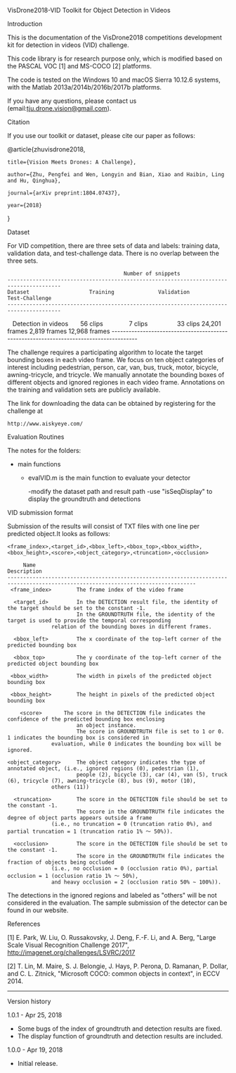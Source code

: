 VisDrone2018-VID Toolkit for Object Detection in Videos

Introduction

This is the documentation of the VisDrone2018 competitions development kit for detection in videos (VID) challenge.

This code library is for research purpose only, which is modified based on the PASCAL VOC [1] and MS-COCO [2] platforms. 

The code is tested on the Windows 10 and macOS Sierra 10.12.6 systems, with the Matlab 2013a/2014b/2016b/2017b platforms.

If you have any questions, please contact us (email:tju.drone.vision@gmail.com).

Citation

If you use our toolkit or dataset, please cite our paper as follows:

@article{zhuvisdrone2018,

    title={Vision Meets Drones: A Challenge},

    author={Zhu, Pengfei and Wen, Longyin and Bian, Xiao and Haibin, Ling and Hu, Qinghua},

    journal={arXiv preprint:1804.07437},

    year={2018}

}

Dataset

For VID competition, there are three sets of data and labels: training data, validation data, 
and test-challenge data. There is no overlap between the three sets. 

                                         Number of snippets
    ---------------------------------------------------------------------------------------	 
    Dataset                   Training              Validation            Test-Challenge
    ---------------------------------------------------------------------------------------
    Detection in videos       56 clips               7 clips                 33 clips
                             24,201 frames          2,819 frames           12,968 frames
    ---------------------------------------------------------------------------------------
    
The challenge requires a participating algorithm to locate the target bounding boxes in each video frame. We focus on ten object categories of interest including pedestrian, person, car, van, bus, truck, motor, bicycle, awning-tricycle, and tricycle. We manually annotate the bounding boxes of different objects and ignored regiones in each video frame. Annotations on the training and validation sets are publicly available.

The link for downloading the data can be obtained by registering for the challenge at

    http://www.aiskyeye.com/
 

Evaluation Routines

The notes for the folders:

* main functions

	* evalVID.m is the main function to evaluate your detector
	
	  -modify the dataset path and result path
          -use "isSeqDisplay" to display the groundtruth and detections 
	  

VID submission format

Submission of the results will consist of TXT files with one line per predicted object.It looks as follows:

    <frame_index>,<target_id>,<bbox_left>,<bbox_top>,<bbox_width>,<bbox_height>,<score>,<object_category>,<truncation>,<occlusion>

         Name	                                                    Description
    ----------------------------------------------------------------------------------------------------------------------------------
     <frame_index>	      The frame index of the video frame
   
      <target_id>	      In the DETECTION result file, the identity of the target should be set to the constant -1. 
                          In the GROUNDTRUTH file, the identity of the target is used to provide the temporal corresponding 
			      relation of the bounding boxes in different frames.
   
      <bbox_left>	      The x coordinate of the top-left corner of the predicted bounding box
   
      <bbox_top>	      The y coordinate of the top-left corner of the predicted object bounding box
   
     <bbox_width>	      The width in pixels of the predicted object bounding box
   
     <bbox_height>	      The height in pixels of the predicted object bounding box
   
        <score>	      The score in the DETECTION file indicates the confidence of the predicted bounding box enclosing 
                          an object instance.
	                      The score in GROUNDTRUTH file is set to 1 or 0. 1 indicates the bounding box is considered in 
			      evaluation, while 0 indicates the bounding box will be ignored.
	
    <object_category>     The object category indicates the type of annotated object, (i.e., ignored regions (0), pedestrian (1), 
                          people (2), bicycle (3), car (4), van (5), truck (6), tricycle (7), awning-tricycle (8), bus (9), motor (10), 
			      others (11))
   
      <truncation>	      The score in the DETECTION file should be set to the constant -1.
                          The score in the GROUNDTRUTH file indicates the degree of object parts appears outside a frame 
			      (i.e., no truncation = 0 (truncation ratio 0%), and partial truncation = 1 (truncation ratio 1% ～ 50%)).
	
      <occlusion>	      The score in the DETECTION file should be set to the constant -1.
                          The score in the GROUNDTRUTH file indicates the fraction of objects being occluded 
			      (i.e., no occlusion = 0 (occlusion ratio 0%), partial occlusion = 1 (occlusion ratio 1% ～ 50%), 
			      and heavy occlusion = 2 (occlusion ratio 50% ~ 100%)).

The detections in the ignored regions and labeled as "others" will be not considered in the evaluation. The sample submission of the detector can be found in our website.

References

[1] E. Park, W. Liu, O. Russakovsky, J. Deng, F.-F. Li, and A. Berg, "Large Scale Visual Recognition Challenge 2017", http://imagenet.org/challenges/LSVRC/2017

[2] T. Lin, M. Maire, S. J. Belongie, J. Hays, P. Perona, D. Ramanan, P. Dollar, and C. L. Zitnick, "Microsoft COCO: common objects in context", in ECCV 2014.

----------------------------------------------------------------------
Version history

1.0.1 - Apr 25, 2018
  - Some bugs of the index of groundtruth and detection results are fixed.
  - The display function of groundtruth and detection results are included.

1.0.0 - Apr 19, 2018
  - Initial release.
